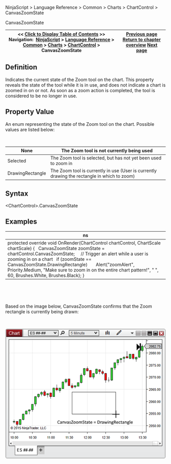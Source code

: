 ﻿


NinjaScript \> Language Reference \> Common \> Charts \> ChartControl \> CanvasZoomState






















CanvasZoomState







| \<\< [Click to Display Table of Contents](canvaszoomstate.md) \>\> **Navigation:**     [NinjaScript](ninjascript-1.md) \> [Language Reference](language_reference_wip-1.md) \> [Common](common-1.md) \> [Charts](chart-1.md) \> [ChartControl](chartcontrol-1.md) \> CanvasZoomState | [Previous page](canvasright-1.md) [Return to chapter overview](chartcontrol-1.md) [Next page](chartpanels-1.md) |
| --- | --- |











## Definition


Indicates the current state of the Zoom tool on the chart. This property reveals the state of the tool while it is in use, and does not indicate a chart is zoomed in on or not. As soon as a zoom action is completed, the tool is considered to be no longer in use.


## 


## Property Value


An enum representing the state of the Zoom tool on the chart. Possible values are listed below:


 




| None | The Zoom tool is not currently being used |
| --- | --- |
| Selected | The Zoom tool is selected, but has not yet been used to zoom in |
| DrawingRectangle | The Zoom tool is currently in use (User is currently drawing the rectangle in which to zoom) |



## 


## Syntax


\<ChartControl\>.CanvasZoomState


## 


## Examples




| ns |
| --- |
| protected override void OnRender(ChartControl chartControl, ChartScale chartScale) {    CanvasZoomState zoomState \= chartControl.CanvasZoomState;      // Trigger an alert while a user is zooming in on a chart    if (zoomState \=\= CanvasZoomState.DrawingRectangle)        Alert("zoomAlert", Priority.Medium, "Make sure to zoom in on the entire chart pattern!", " ", 60, Brushes.White, Brushes.Black); } |



 


 


Based on the image below, CanvasZoomState confirms that the Zoom rectangle is currently being drawn:


 


![ChartControl_CanvasZoomState](chartcontrol_canvaszoomstate.png)









